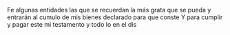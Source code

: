 Fe algunas entidades las que se recuerdan la más grata que se pueda y entrarán al cumulo de mis bienes declarado para que conste
Y para cumplir y pagar este mi testamento y todo lo en el dis